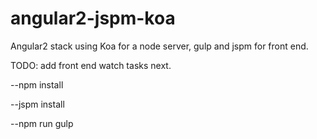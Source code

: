 # angular2-jspm-koa
Angular2 stack using Koa for a node server, gulp and jspm for front end.

TODO: add front end watch tasks next.

--npm install

--jspm install

--npm run gulp
